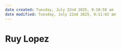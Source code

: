 ```yaml
---
date created: Tuesday, July 22nd 2025, 9:10:58 am
date modified: Tuesday, July 22nd 2025, 9:11:03 am
---
```


# Ruy Lopez
